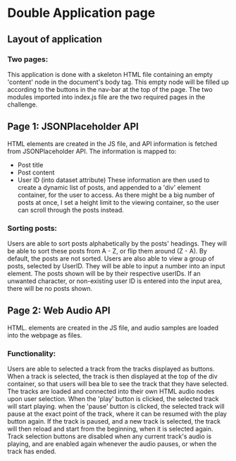 # Double Application page


## Layout of application
### Two pages: 
This application is done with a skeleton HTML file containing an empty 'content' node in the document's body tag. This empty node will be filled up according to the buttons in the nav-bar at the top of the page. 
The two modules imported into index.js file are the two required pages in the challenge.


## Page 1: JSONPlaceholder API
HTML elements are created in the JS file, and API information is fetched from JSONPlaceholder API. The information is mapped to:
- Post title
- Post content
- User ID (into dataset attribute)
These information are then used to create a dynamic list of posts, and appended to a 'div' element container, for the user to access. As there might be a big number of posts at once, I set a height limit to the viewing container, so the user can scroll through the posts instead.

### Sorting posts:
Users are able to sort posts alphabetically by the posts' headings. They will be able to sort these posts from A - Z, or flip them around (Z - A). By default, the posts are not sorted.
Users are also able to view a group of posts, selected by UserID. They will be able to input a number into an input element. The posts shown will be by their respective userIDs. If an unwanted character, or non-existing user ID is entered into the input area, there will be no posts shown.


## Page 2: Web Audio API
HTML. elements are created in the JS file, and audio samples are loaded into the webpage as files.
### Functionality:
Users are able to selected a track from the tracks displayed as buttons. When a track is selected, the track is then displayed at the top of the div container, so that users will bea ble to see the track that they have selected.
The tracks are loaded and connected into their own HTML audio nodes upon user selection. When the 'play' button is clicked, the selected track will start playing. when the 'pause' button is clicked, the selected track will pause at the exact point of the track, where it can be resumed with the play button again.
If the track is paused, and a new track is selected, the track will then reload and start from the beginning, when it is selected again.
Track selection buttons are disabled when any current track's audio is playing, and are enabled again whenever the audio pauses, or when the track has ended.
